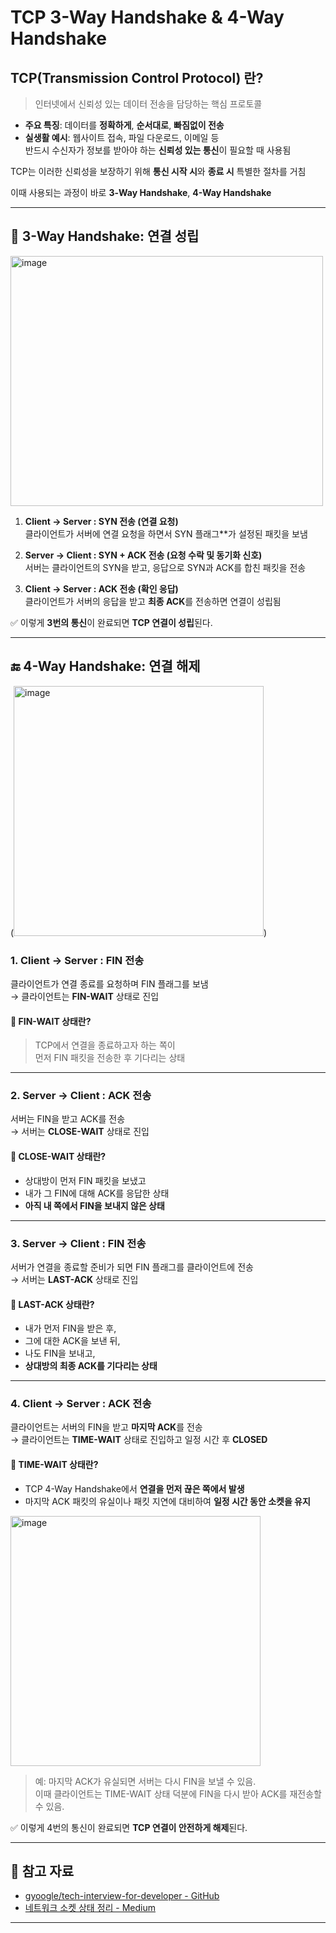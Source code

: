 # TCP 3-Way Handshake & 4-Way Handshake

## TCP(Transmission Control Protocol) 란?

> 인터넷에서 신뢰성 있는 데이터 전송을 담당하는 핵심 프로토콜

- **주요 특징**: 데이터를 **정확하게**, **순서대로**, **빠짐없이 전송**
- **실생활 예시**: 웹사이트 접속, 파일 다운로드, 이메일 등  
  반드시 수신자가 정보를 받아야 하는 **신뢰성 있는 통신**이 필요할 때 사용됨

TCP는 이러한 신뢰성을 보장하기 위해 **통신 시작 시**와 **종료 시** 특별한 절차를 거침

이때 사용되는 과정이 바로 **3-Way Handshake**, **4-Way Handshake** 

---

## 🔗 3-Way Handshake: 연결 성립

<img width="500" height="400" alt="image" src="https://github.com/user-attachments/assets/5ba2cf70-48ed-4d6d-813a-dcf91c279374" />


1. **Client → Server : SYN 전송 (연결 요청)**  
   클라이언트가 서버에 연결 요청을 하면서 SYN 플래그**가 설정된 패킷을 보냄

2. **Server → Client : SYN + ACK 전송 (요청 수락 및 동기화 신호)**  
   서버는 클라이언트의 SYN을 받고, 응답으로 SYN과 ACK를 합친 패킷을 전송

3. **Client → Server : ACK 전송 (확인 응답)**  
   클라이언트가 서버의 응답을 받고 **최종 ACK**를 전송하면 연결이 성립됨

✅ 이렇게 **3번의 통신**이 완료되면 **TCP 연결이 성립**된다.

---

## 🔚 4-Way Handshake: 연결 해제

(<img width="400" height="400" alt="image" src="https://github.com/user-attachments/assets/d12147a2-f794-4028-b413-6330600197b9" />)

### 1. Client → Server : FIN 전송  
클라이언트가 연결 종료를 요청하며 FIN 플래그를 보냄  
→ 클라이언트는 **FIN-WAIT** 상태로 진입

#### 🔸 FIN-WAIT 상태란?
> TCP에서 연결을 종료하고자 하는 쪽이  
> 먼저 FIN 패킷을 전송한 후 기다리는 상태

---

### 2. Server → Client : ACK 전송  
서버는 FIN을 받고 ACK를 전송  
→ 서버는 **CLOSE-WAIT** 상태로 진입

#### 🔸 CLOSE-WAIT 상태란?
- 상대방이 먼저 FIN 패킷을 보냈고
- 내가 그 FIN에 대해 ACK를 응답한 상태
- **아직 내 쪽에서 FIN을 보내지 않은 상태**

---

### 3. Server → Client : FIN 전송  
서버가 연결을 종료할 준비가 되면 FIN 플래그를 클라이언트에 전송  
→ 서버는 **LAST-ACK** 상태로 진입

#### 🔸 LAST-ACK 상태란?
- 내가 먼저 FIN을 받은 후,
- 그에 대한 ACK을 보낸 뒤,
- 나도 FIN을 보내고,
- **상대방의 최종 ACK를 기다리는 상태**

---

### 4. Client → Server : ACK 전송  
클라이언트는 서버의 FIN을 받고 **마지막 ACK**를 전송  
→ 클라이언트는 **TIME-WAIT** 상태로 진입하고 일정 시간 후 **CLOSED**

#### 🔸 TIME-WAIT 상태란?

- TCP 4-Way Handshake에서 **연결을 먼저 끊은 쪽에서 발생**
- 마지막 ACK 패킷의 유실이나 패킷 지연에 대비하여 **일정 시간 동안 소켓을 유지**
  
<img width="400" height="400" alt="image" src="https://github.com/user-attachments/assets/b32f1328-90db-4057-9eef-5abd9bcf9906" />


> 예: 마지막 ACK가 유실되면 서버는 다시 FIN을 보낼 수 있음.  
> 이때 클라이언트는 TIME-WAIT 상태 덕분에 FIN을 다시 받아 ACK를 재전송할 수 있음.


✅ 이렇게 4번의 통신이 완료되면 **TCP 연결이 안전하게 해제**된다.

---

## 📌 참고 자료

- [gyoogle/tech-interview-for-developer - GitHub](https://github.com/gyoogle/tech-interview-for-developer/blob/master/Computer%20Science/Network/TCP%203%20way%20handshake%20%26%204%20way%20handshake.md)
- [네트워크 소켓 상태 정리 - Medium](https://medium.com/@hyukjuner/%EB%84%A4%ED%8A%B8%EC%9B%8C%ED%81%AC-%EC%86%8C%EC%BC%93-%EC%83%81%ED%83%9C-time-wait-close-wait-21813a5c625)

---

